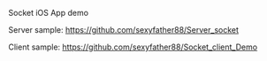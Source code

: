 Socket iOS App demo



Server sample: https://github.com/sexyfather88/Server_socket

Client sample: https://github.com/sexyfather88/Socket_client_Demo
